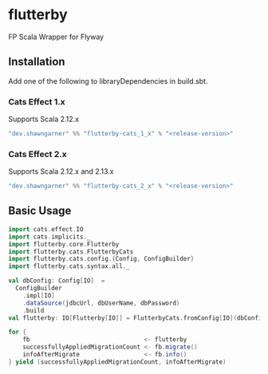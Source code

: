 # flutterby
FP Scala Wrapper for Flyway

## Installation

Add one of the following to libraryDependencies in build.sbt.

### Cats Effect 1.x

Supports Scala 2.12.x

```sbt
"dev.shawngarner" %% "flutterby-cats_1_x" % "<release-version>"
```

### Cats Effect 2.x

Supports Scala 2.12.x and 2.13.x

```sbt
"dev.shawngarner" %% "flutterby-cats_2_x" % "<release-version>"
```

## Basic Usage

```scala
import cats.effect.IO
import cats.implicits._
import flutterby.core.Flutterby
import flutterby.cats.FlutterbyCats
import flutterby.cats.config.{Config, ConfigBuilder}
import flutterby.cats.syntax.all._

val dbConfig: Config[IO]  = 
  ConfigBuilder
    .impl[IO]
    .dataSource(jdbcUrl, dbUserName, dbPassword)
    .build
val flutterby: IO[Flutterby[IO]] = FlutterbyCats.fromConfig[IO](dbConfig)

for {
    fb                                <- flutterby
    successfullyAppliedMigrationCount <- fb.migrate()
    infoAfterMigrate                  <- fb.info()
} yield (successfullyAppliedMigrationCount, infoAfterMigrate)
```

